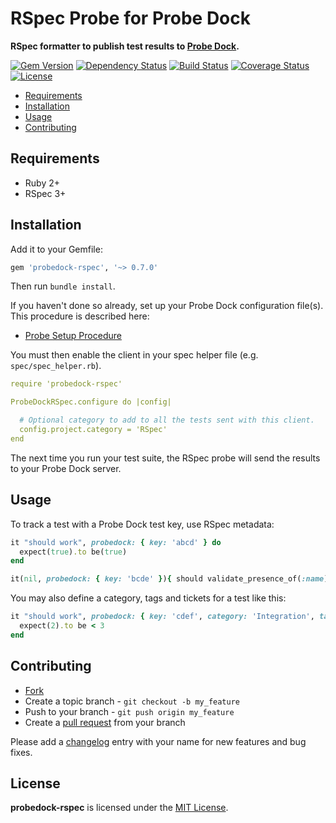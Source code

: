 # RSpec Probe for Probe Dock

**RSpec formatter to publish test results to [Probe Dock](https://github.com/probedock/probedock).**

[![Gem Version](https://badge.fury.io/rb/probedock-rspec.svg)](http://badge.fury.io/rb/probedock-rspec)
[![Dependency Status](https://gemnasium.com/probedock/probedock-rspec.svg)](https://gemnasium.com/probedock/probedock-rspec)
[![Build Status](https://secure.travis-ci.org/probedock/probedock-rspec.svg)](http://travis-ci.org/probedock/probedock-rspec)
[![Coverage Status](https://coveralls.io/repos/probedock/probedock-rspec/badge.svg)](https://coveralls.io/r/probedock/probedock-rspec?branch=master)
[![License](https://img.shields.io/github/license/probedock/probedock-rspec.svg)](LICENSE.txt)

* [Requirements](#requirements)
* [Installation](#installation)
* [Usage](#usage)
* [Contributing](#contributing)



<a name="requirements"></a>
## Requirements

* Ruby 2+
* RSpec 3+



<a name="installation"></a>
## Installation

Add it to your Gemfile:

```rb
gem 'probedock-rspec', '~> 0.7.0'
```

Then run `bundle install`.

If you haven't done so already, set up your Probe Dock configuration file(s).
This procedure is described here:

* [Probe Setup Procedure](https://github.com/probedock/probedock-probes#setup)

You must then enable the client in your spec helper file (e.g. `spec/spec_helper.rb`).

```yml
require 'probedock-rspec'

ProbeDockRSpec.configure do |config|

  # Optional category to add to all the tests sent with this client.
  config.project.category = 'RSpec'
end
```

The next time you run your test suite, the RSpec probe will send the results to your Probe Dock server.



<a name="usage"></a>
## Usage

To track a test with a Probe Dock test key, use RSpec metadata:

```rb
it "should work", probedock: { key: 'abcd' } do
  expect(true).to be(true)
end

it(nil, probedock: { key: 'bcde' }){ should validate_presence_of(:name) }
```

You may also define a category, tags and tickets for a test like this:

```rb
it "should work", probedock: { key: 'cdef', category: 'Integration', tags: %w(user-registration validation), tickets: %w(JIRA-1000 JIRA-1012) } do
  expect(2).to be < 3
end
```



## Contributing

* [Fork](https://help.github.com/articles/fork-a-repo)
* Create a topic branch - `git checkout -b my_feature`
* Push to your branch - `git push origin my_feature`
* Create a [pull request](http://help.github.com/pull-requests/) from your branch

Please add a [changelog](CHANGELOG.md) entry with your name for new features and bug fixes.



## License

**probedock-rspec** is licensed under the [MIT License](http://opensource.org/licenses/MIT).

